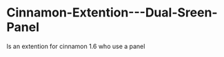 Cinnamon-Extention---Dual-Sreen-Panel
=====================================

Is an extention for cinnamon 1.6 who use a panel 
